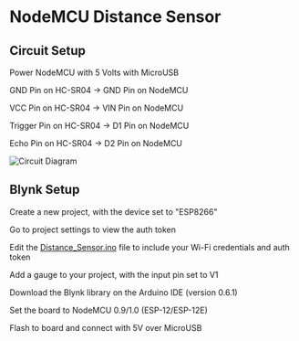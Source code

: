 # NodeMCU Distance Sensor

## Circuit Setup

Power NodeMCU with 5 Volts with MicroUSB

GND Pin on HC-SR04 -> GND Pin on NodeMCU

VCC Pin on HC-SR04 -> VIN Pin on NodeMCU

Trigger Pin on HC-SR04 -> D1 Pin on NodeMCU

Echo Pin on HC-SR04 -> D2 Pin on NodeMCU

![Circuit Diagram](https://i.imgur.com/7GxOuFI.png)

## Blynk Setup

Create a new project, with the device set to "ESP8266"

Go to project settings to view the auth token

Edit the [Distance_Sensor.ino](Distance_Sensor.ino) file to include your Wi-Fi credentials and auth token

Add a gauge to your project, with the input pin set to V1

Download the Blynk library on the Arduino IDE (version 0.6.1) 

Set the board to NodeMCU 0.9/1.0 (ESP-12/ESP-12E)

Flash to board and connect with 5V over MicroUSB
